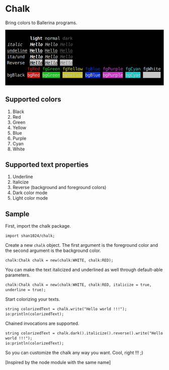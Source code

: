 # Chalk

Bring colors to Ballerina programs.

![chalk](chalk/resources/sample.png)

## Supported colors

1. Black
2. Red
3. Green
4. Yellow
5. Blue
6. Purple
7. Cyan
8. White

## Supported text properties

1. Underline
2. Italicize
3. Reverse (background and foreground colors)
4. Dark color mode
5. Light color mode

## Sample

First, import the chalk package.

```ballerina
import shan1024/chalk;
```

Create a new `chalk` object. The first argument is the foreground color and the second argument is the background color.

```ballerina
chalk:Chalk chalk = new(chalk:WHITE, chalk:RED);
```

You can make the text italicized and underlined as well through default-able parameters.

```ballerina
chalk:Chalk chalk = new(chalk:WHITE, chalk:RED, italicize = true, underline = true);
```

Start colorizing your texts.

```ballerina
string colorizedText = chalk.write("Hello world !!!");
io:println(colorizedText);

```

Chained invocations are supported.

```ballerina
string colorizedText = chalk.dark().italicize().reverse().write("Hello world !!!");
io:println(colorizedText);

```

So you can customize the chalk any way you want. Cool, right !!! ;)


[Inspired by the node module with the same name]

